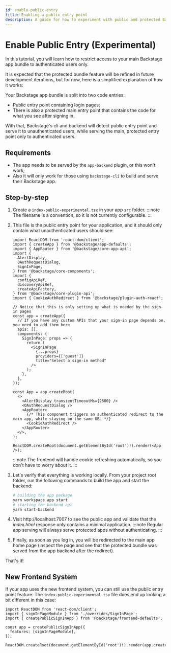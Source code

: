 ```yaml
---
id: enable-public-entry
title: Enabling a public entry point
description: A guide for how to experiment with public and protected Backstage app bundles
---
```


# Enable Public Entry (Experimental)

In this tutorial, you will learn how to restrict access to your main Backstage app bundle to authenticated users only.

It is expected that the protected bundle feature will be refined in future development iterations, but for now, here is a simplified explanation of how it works:

Your Backstage app bundle is split into two code entries:

- Public entry point containing login pages;
- There is also a protected main entry point that contains the code for what you see after signing in.

With that, Backstage's cli and backend will detect public entry point and serve it to unauthenticated users, while serving the main, protected entry point only to authenticated users.

## Requirements

- The app needs to be served by the `app-backend` plugin, or this won't work;
- Also it will only work for those using `backstage-cli` to build and serve their Backstage app.

## Step-by-step

1. Create a `index-public-experimental.tsx` in your app `src` folder.
   :::note
   The filename is a convention, so it is not currently configurable.
   :::

2. This file is the public entry point for your application, and it should only contain what unauthenticated users should see:

   ```tsx title="in packages/app/src/index-public-experimental.tsx"
   import ReactDOM from 'react-dom/client';
   import { createApp } from '@backstage/app-defaults';
   import { AppRouter } from '@backstage/core-app-api';
   import {
     AlertDisplay,
     OAuthRequestDialog,
     SignInPage,
   } from '@backstage/core-components';
   import {
     configApiRef,
     discoveryApiRef,
     createApiFactory,
   } from '@backstage/core-plugin-api';
   import { CookieAuthRedirect } from '@backstage/plugin-auth-react';

   // Notice that this is only setting up what is needed by the sign-in pages
   const app = createApp({
     // If you have any custom APIs that your sign-in page depends on, you need to add them here
     apis: [],
     components: {
       SignInPage: props => {
         return (
           <SignInPage
             {...props}
             providers={['guest']}
             title="Select a sign-in method"
           />
         );
       },
     },
   });

   const App = app.createRoot(
     <>
       <AlertDisplay transientTimeoutMs={2500} />
       <OAuthRequestDialog />
       <AppRouter>
         {/* This component triggers an authenticated redirect to the main app, while staying on the same URL */}
         <CookieAuthRedirect />
       </AppRouter>
     </>,
   );

   ReactDOM.createRoot(document.getElementById('root')!).render(<App />);
   ```

   :::note
   The frontend will handle cookie refreshing automatically, so you don't have to worry about it.
   :::

3. Let's verify that everything is working locally. From your project root folder, run the following commands to build the app and start the backend:

   ```sh
   # building the app package
   yarn workspace app start
   # starting the backend api
   yarn start-backend
   ```

4. Visit http://localhost:7007 to see the public app and validate that the _index.html_ response only contains a minimal application.
   :::note
   Regular app serving will always serve protected apps without authenticating.
   :::

5. Finally, as soon as you log in, you will be redirected to the main app home page (inspect the page and see that the protected bundle was served from the app backend after the redirect).

That's it!

## New Frontend System

If your app uses the new frontend system, you can still use the public entry point feature. The `index-public-experimental.tsx` file does end up looking a bit different in this case:

```tsx title="in packages/app/src/index-public-experimental.tsx"
import ReactDOM from 'react-dom/client';
import { signInPageModule } from './overrides/SignInPage';
import { createPublicSignInApp } from '@backstage/frontend-defaults';

const app = createPublicSignInApp({
  features: [signInPageModule],
});

ReactDOM.createRoot(document.getElementById('root')!).render(app.createRoot());
```
